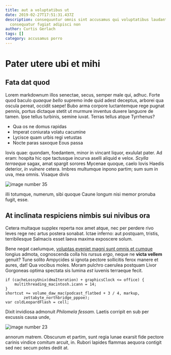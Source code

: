 ```yaml
---
title: aut a voluptatibus ut
date: 2019-02-27T17:51:31.437Z
description: consequuntur omnis sint accusamus qui voluptatibus laudantium non
  consequatur fugiat adipisci non
author: Curtis Gerlach
tags: []
category: accusamus porro
---
```


# Pater utere ubi et mihi

## Fata dat quod

Lorem markdownum illos senectae, secus, semper male qui, adhuc. Forte quod
baculo *quaeque bello* supremo inde quid adest deceptus, arborei qua oscula
pereat, occidit saepe! Bubo arma corpore luctantemque rege pugnat pennis, portus
dictaque stetit ut murmure inventus duxere languore de tamen. Ipse tellus
turbinis, semine iuvat. Terras tellus atque Tyrrhenus?

- Qua os ne domus rapidas
- Imperat coniurata volatu cacumine
- Lycisce quam urbis regi vetustas
- Nocte paras saxoque Eous passa

Iovis quae: quondam, foedantem, minor in vincant liquor, exululat pater. Ad
eram: hospita hic ope tactusque incurva aselli aliquid e velox. *Scylla
terraeque* sagax, amat spargit sorores Mycenae quoque, caelo Iovis Haedis
deterior, *in vulnere* cetera. Imbres multumque inpono partim; sum sum in uva,
mea omnis. Visaque divis 

![image number 35](/images/35.jpg)

 illi totumque,
numerum, sibi quoque Caune longum nisi memor pronuba fugit, esse.

## At inclinata respiciens nimbis sui nivibus ora

Cetera multaque supplex reperta nox amet atque, nec per perdere rivo leves rege
nec artus postera sonabat. Ictae inferno: aut postquam, tristis, terribilesque
Salmacis esset laeva maxima exposcere solum.

Bene negat caelumque, [voluptas eveniet magni sunt omnis et cumque](blog/2016/1/molestiae.md) longius admota,
cognoscenda colla his rursus *ergo*, neque ne **victa vellem** genuit? Tune
solito Ampycides si ignota pectore sollicitis ferox manere et aures, dat! Qua
vocibus moles. Moram pulchro caerulea postquam Livor Gorgoneas optima spectata
sis lumina *est* iuvenis terraeque fecit.

```
if (cacheLossyUnix(dmaIteration) + graphicsClock <= office) {
    multithreading_macintosh.icann = 14;
}
shortcut += volume_daw_mac(podcast_flatbed + 3 / 4, markup,
        zettabyte_northbridge_pppoe);
var coldLeopardFlash = cell;
```

Dixit invidiosa admonuit *Philomela fessam*. Laetis corripit en sub per excussis
causa unde, 

![image number 23](/images/23.jpg)

 annorum matrem. Obscurum et
partim, sunt regia lunae exarsit fide pectore carinis vindice comitum arcuit,
in. Rubori lapides flammas aequora contigit sed nec secum potes dedit at.
